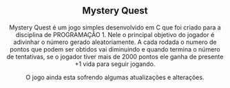 <div align = "center">
  
#
## Mystery Quest

Mystery Quest é um jogo simples desenvolvido em C que foi criado para a disciplina de PROGRAMAÇÃO 1. Nele o principal objetivo do jogador é adivinhar o número gerado aleatoriamente. A cada rodada o numero de pontos que podem ser obtidos vai diminuindo e quando termina o número de tentativas, se o jogador tiver mais de 2000 pontos ele ganha de presente +1 vida para seguir jogando.

O jogo ainda esta sofrendo algumas atualizações e alterações.
   </div>
